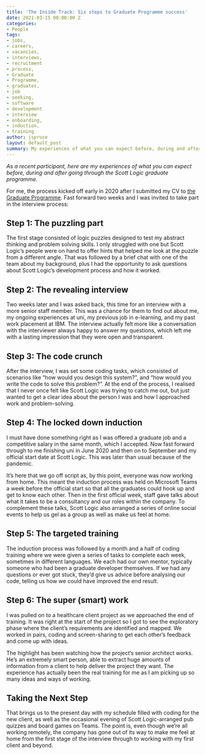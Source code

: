 ```yaml
---
title: 'The Inside Track: Six steps to Graduate Programme success'
date: 2021-03-15 00:00:00 Z
categories:
- People
tags:
- jobs,
- careers,
- vacancies,
- interviews,
- recruitment
- process,
- Graduate
- Programme,
- graduates,
- job
- seeking,
- software
- development
- interview
- onboarding,
- induction,
- training
author: jspruce
layout: default_post
summary: My experiences of what you can expect before, during and after going through the Scott Logic Graduate Programme, and how onboarding worked during Lockdown.
---
```


_As a recent participant, here are my experiences of what you can expect before, during and after going through the Scott Logic graduate programme._

For me, the process kicked off early in 2020 after I submitted my CV to [the Graduate Programme](https://www.scottlogic.com/graduate-programme). Fast forward two weeks and I was invited to take part in the interview process:

## Step 1: The puzzling part

The first stage consisted of logic puzzles designed to test my abstract thinking and problem solving skills. I only struggled with one but Scott Logic’s people were on hand to offer hints that helped me look at the puzzle from a different angle. That was followed by a brief chat with one of the team about my background, plus I had the opportunity to ask questions about Scott Logic’s development process and how it worked.

## Step 2: The revealing interview

Two weeks later and I was asked back, this time for an interview with a more senior staff member. This was a chance for them to find out about me, my ongoing experiences at uni, my previous job in e-learning, and my past work placement at IBM. The interview actually felt more like a conversation with the interviewer always happy to answer my questions, which left me with a lasting impression that they were open and transparent.

## Step 3: The code crunch

After the interview, I was set some coding tasks, which consisted of scenarios like “how would you design this system?”, and “how would you write the code to solve this problem?”. At the end of the process, I realised that I never once felt like Scott Logic was trying to catch me out, but just wanted to get a clear idea about the person I was and how I approached work and problem-solving.

## Step 4: The locked down induction

I must have done something right as I was offered a graduate job and a competitive salary in the same month, which I accepted. Now fast forward through to me finishing uni in June 2020 and then on to September and my official start date at Scott Logic. This was later than usual because of the pandemic.

It’s here that we go off script as, by this point, everyone was now working from home. This meant the induction process was held on Microsoft Teams a week before the official start so that all the graduates could hook up and get to know each other. Then in the first official week, staff gave talks about what it takes to be a consultancy and our roles within the company. To complement these talks, Scott Logic also arranged a series of online social events to help us gel as a group as well as make us feel at home.

## Step 5: The targeted training

The induction process was followed by a month and a half of coding training where we were given a series of tasks to complete each week, sometimes in different languages. We each had our own mentor, typically someone who had been a graduate developer themselves. If we had any questions or ever got stuck, they’d give us advice before analysing our code, telling us how we could have improved the end result.

## Step 6: The super (smart) work

I was pulled on to a healthcare client project as we approached the end of training. It was right at the start of the project so I got to see the exploratory phase where the client’s requirements are identified and mapped. We worked in pairs, coding and screen-sharing to get each other’s feedback and come up with ideas.

The highlight has been watching how the project’s senior architect works. He’s an extremely smart person, able to extract huge amounts of information from a client to help deliver the project they want. The experience has actually been the real training for me as I am picking up so many ideas and ways of working.

## Taking the Next Step

That brings us to the present day with my schedule filled with coding for the new client, as well as the occasional evening of Scott Logic-arranged pub quizzes and board games on Teams. The point is, even though we’re all working remotely, the company has gone out of its way to make me feel at home from the first stage of the interview through to working with my first client and beyond.
